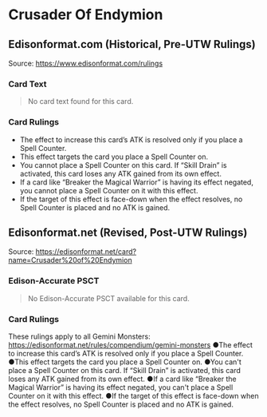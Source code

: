 # Crusader Of Endymion

## Edisonformat.com (Historical, Pre-UTW Rulings)

Source: https://www.edisonformat.com/rulings

### Card Text

> No card text found for this card.

### Card Rulings

*   The effect to increase this card’s ATK is resolved only if you place a Spell Counter.
*   This effect targets the card you place a Spell Counter on.
*   You cannot place a Spell Counter on this card. If “Skill Drain” is activated, this card loses any ATK gained from its own effect.
*   If a card like “Breaker the Magical Warrior” is having its effect negated, you cannot place a Spell Counter on it with this effect.
*   If the target of this effect is face-down when the effect resolves, no Spell Counter is placed and no ATK is gained.

## Edisonformat.net (Revised, Post-UTW Rulings)

Source: https://edisonformat.net/card?name=Crusader%20of%20Endymion

### Edison-Accurate PSCT

> No Edison-Accurate PSCT available for this card.

### Card Rulings

These rulings apply to all Gemini Monsters: https://edisonformat.net/rules/compendium/gemini-monsters
●The effect to increase this card’s ATK is resolved only if you place a Spell Counter.
●This effect targets the card you place a Spell Counter on.
●You can't place a Spell Counter on this card. If “Skill Drain” is activated, this card loses any ATK gained from its own effect.
●If a card like “Breaker the Magical Warrior” is having its effect negated, you can't place a Spell Counter on it with this effect.
●If the target of this effect is face-down when the effect resolves, no Spell Counter is placed and no ATK is gained.
            